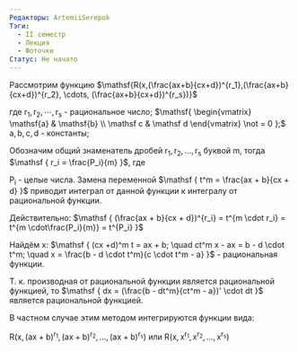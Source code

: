 ```yaml
---
Редакторы: ArtemiiSerepok
Тэги:
  - II семестр
  - Лекция
  - Фоточки
Статус: Не начато
---
```

  

Рассмотрим функцию $\mathsf{R(x,(\frac{ax+b}{cx+d})^{r_1},(\frac{ax+b}{cx+d})^{r_2}, \cdots, (\frac{ax+b}{cx+d})^{r_s})}$

где $\mathsf{r_1, r_2, \cdots, r_s}$ - рациональное число; $\mathsf{  
\begin{vmatrix}  
\mathsf{a} & \mathsf{b} \\  
\mathsf c & \mathsf d  
\end{vmatrix} \not = 0  
};$ $\mathsf{a, b, c, d}$ - константы;

Обозначим общий знаменатель дробей $\mathsf  
{  
r_1, r_2, \ldots, r_s  
}$ буквой m, тогда $\mathsf  
{  
r_i = \frac{P_i}{m}  
}$, где

$\mathsf{P_i}$ - целые числа. Замена переменной $\mathsf  
{  
t^m = \frac{ax + b}{cx + d}  
}$ приводит интеграл от данной функции к интегралу от рациональной функции.

Действительно: $\mathsf  
{  
(\frac{ax + b}{cx + d})^{r_i} = t^{m \cdot r_i} = t^{m \cdot\frac{P_i}{m}} = t^{P_i}  
}$

Найдём x: $\mathsf  
{  
(cx +d)^m t = ax + b; \quad  
ct^m x - ax = b - d \cdot t^m; \quad  
x = \frac{b - d \cdot t^m}{c \cdot t^m - a}  
}$ - рациональная функции.

Т. к. производная от рациональной функции является рациональной функцией, то $\mathsf  
{  
dx = (\frac{b - dt^m}{ct^m - a})' \cdot dt  
}$ является рациональной функцией.

В частном случае этим методом интегрируются функции вида:

$\mathsf  
{  
R(x, (ax + b)^{r_1}, (ax + b)^{r_2}, \ldots, (ax + b)^{r_s})  
}$ или $\mathsf  
{  
R(x, x^{r_1}, x^{r_2}, \ldots, x^{r_s})  
}$